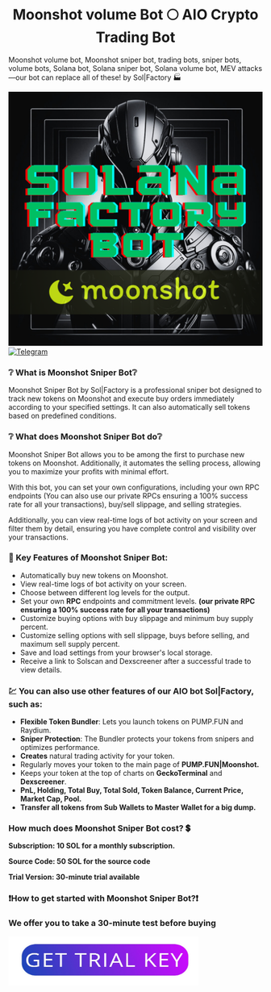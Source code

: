 <h1  align="center"> Moonshot volume Bot 🌕 AIO Crypto Trading Bot </h1>
Moonshot volume bot, Moonshot sniper bot, trading bots, sniper bots, volume bots, Solana bot, Solana sniper bot, Solana volume bot, MEV attacks—our bot can replace all of these! by Sol|Factory 🏭

![logo](readme/logo.png)
[![Telegram](https://img.shields.io/badge/Telegram-SolanaFactory-darkgreen?style=for-the-badge&logo=telegram&logoColor=white)](https://t.me/SolanaFactory) 

### ❔ What is Moonshot Sniper Bot❔

Moonshot Sniper Bot by Sol|Factory is a professional sniper bot designed to track new tokens on Moonshot and execute buy orders immediately according to your specified settings. It can also automatically sell tokens based on predefined conditions.

### ❔ What does Moonshot Sniper Bot do❔

Moonshot Sniper Bot allows you to be among the first to purchase new tokens on Moonshot. Additionally, it automates the selling process, allowing you to maximize your profits with minimal effort.

With this bot, you can set your own configurations, including your own RPC endpoints (You can also use our private RPCs ensuring a 100% success rate for all your transactions), buy/sell slippage, and selling strategies.

Additionally, you can view real-time logs of bot activity on your screen and filter them by detail, ensuring you have complete control and visibility over your transactions.

### 🔑 Key Features of Moonshot Sniper Bot:
- Automatically buy new tokens on Moonshot.
- View real-time logs of bot activity on your screen.
- Choose between different log levels for the output.
- Set your own **RPC** endpoints and commitment levels. **(our private RPC ensuring a 100% success rate for all your transactions)**
- Customize buying options with buy slippage and minimum buy supply percent.
- Customize selling options with sell slippage, buys before selling, and maximum sell supply percent.
- Save and load settings from your browser's local storage.
- Receive a link to Solscan and Dexscreener after a successful trade to view details.

### 💹 You can also use other features of our AIO bot Sol|Factory, such as:
- **Flexible Token Bundler**: Lets you launch tokens on PUMP.FUN and Raydium.
- **Sniper Protection**: The Bundler protects your tokens from snipers and optimizes performance.
- **Creates** natural trading activity for your token.
- Regularly moves your token to the main page of **PUMP.FUN|Moonshot.**
- Keeps your token at the top of charts on **GeckoTerminal** and **Dexscreener**.
- **PnL, Holding, Total Buy, Total Sold, Token Balance, Current Price, Market Cap, Pool.**
- **Transfer all tokens from Sub Wallets to Master Wallet for a big dump.**

### How much does Moonshot Sniper Bot cost? 💲

**Subscription: 10 SOL for a monthly subscription.**

**Source Code: 50 SOL for the source code**

**Trial Version: 30-minute trial available**

### ❗️How to get started with Moonshot Sniper Bot?❗️

### We offer you to take a 30-minute test before buying

<a href="https://solanafactory.dev">
  <img src="https://github.com/DevTRSol/moonshot-sniper-bot/blob/main/readme/button.png" alt="GET TRIAL KEY" width="377" height="97">
</a>


